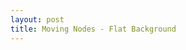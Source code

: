 ```yaml
---
layout: post
title: Moving Nodes - Flat Background
---
```


<style>
	i {
	  position: absolute;
	  top:0; bottom:0;left:0;right:0;
	  display:block;
	  z-index:-1;
	}
	canvas#nodes {
	  height:100vh;
	}
</style>


<script src="https://cdnjs.cloudflare.com/ajax/libs/jquery/3.3.1/jquery.min.js"></script>

<script>
	var pixelRatio = window.devicePixelRatio
var wWidth
var wHeight
var wArea

var nodes = new Array(Math.sqrt(wArea) / 10 | 0)

var canvas = document.createElement('canvas')
var ctx = canvas.getContext('2d')
var container = document.getElementById('nodesContainer')

if (pixelRatio !== 1) {
  // if retina screen, scale canvas
  canvas.style.transform = 'scale(' + 1 / pixelRatio + ')'
  canvas.style.transformOrigin = '0 0'
}
canvas.id = 'nodegarden'

container.appendChild(canvas)

init()
render()

window.addEventListener('resize', init)

function init () {
  wWidth = window.innerWidth * pixelRatio
  wHeight = window.innerHeight * pixelRatio
  wArea = wWidth * wHeight

  // calculate nodes needed
  nodes.length = Math.sqrt(wArea) / 5 | 0

  // set canvas size
  canvas.width = wWidth
  canvas.height = wHeight
  ctx.fillStyle = "#ffffff";
  // create nodes
  var i, len
  for (i = 0, len = nodes.length; i < len; i++) {
    if (nodes[i]) {
      continue
    }
    nodes[i] = {
      x: Math.random() * wWidth,
      y: Math.random() * wHeight,
      vx: Math.random() * 1 - 0.5,
      vy: Math.random() * 1 - 0.5,
      m: Math.random() * 1.5 + 1,
      link: null,
      pos: false
    }
  }
}

function render () {
  var distance
  var direction
  var force
  var xForce, yForce
  var xDistance, yDistance
  var i, j, nodeA, nodeB, len

  // request new animationFrame
  requestAnimationFrame(render)

  // clear canvas
  ctx.clearRect(0, 0, wWidth, wHeight)

  // update links
  for (i = 0, len = nodes.length - 1; i < len; i++) {
    for (j = i + 1; j < len + 1; j++) {
      nodeA = nodes[i]
      nodeB = nodes[j]
      xDistance = nodeB.x - nodeA.x
      yDistance = nodeB.y - nodeA.y

      // calculate distance
      distance = Math.sqrt(Math.pow(xDistance, 2) + Math.pow(yDistance, 2))

      if (distance < nodeA.m / 2 + nodeB.m / 2) {
        // collision: remove smaller or equal
        if (nodeA.m <= nodeB.m) {
          nodeA.x = Math.random() * wWidth
          nodeA.y = Math.random() * wHeight
          nodeA.vx = Math.random() * 1 - 0.5
          nodeA.vy = Math.random() * 1 - 0.5
          nodeA.m = Math.random() * 1.5 + 1
        }

        if (nodeB.m <= nodeA.m) {
          nodeB.x = Math.random() * wWidth
          nodeB.y = Math.random() * wHeight
          nodeB.vx = Math.random() * 1 - 0.5
          nodeB.vy = Math.random() * 1 - 0.5
          nodeB.m = Math.random() * 1.5 + 1
        }
        continue
      }

      if (distance > 200) {
        // distance over 200 pixels - ignore gravity
        continue
      }

      // calculate gravity direction
      direction = {
        x: xDistance / distance,
        y: yDistance / distance
      }

      // calculate gravity force
      force = (10 * nodeA.m * nodeB.m) / Math.pow(distance, 2)

      if (force > 0.025) {
        // cap force to a maximum value of 0.025
        force = 0.025
      }

      // draw gravity lines
      ctx.beginPath()
      ctx.strokeStyle = 'rgba(255,255,255,' + force * 40 + ')'
      ctx.moveTo(nodeA.x, nodeA.y)
      ctx.lineTo(nodeB.x, nodeB.y)
      ctx.stroke()

      xForce = force * direction.x
      yForce = force * direction.y

      // calculate new velocity after gravity
      var limiter = 0.1;
      if (nodeA.pos !== nodeB.pos) {
        nodeA.vx -= xForce * limiter;
        nodeA.vy -= yForce * limiter;

        nodeB.vx += xForce * limiter;
        nodeB.vy += yForce * limiter;
      } else {
        nodeA.vx += xForce * limiter;
        nodeA.vy += yForce * limiter;

        nodeB.vx -= xForce * limiter;
        nodeB.vy -= yForce * limiter;
      }
    }
  }
  // update nodes
  for (i = 0, len = nodes.length; i < len; i++) {
    ctx.beginPath()
    ctx.arc(nodes[i].x, nodes[i].y, nodes[i].m, 0, 2 * Math.PI)
    ctx.fill()

    nodes[i].x += nodes[i].vx
    nodes[i].y += nodes[i].vy

    if (nodes[i].x > wWidth + 25 || nodes[i].x < -25 || nodes[i].y > wHeight + 25 || nodes[i].y < -25) {
      // if node over screen limits - reset to a init position
      nodes[i].x = Math.random() * wWidth
      nodes[i].y = Math.random() * wHeight
      nodes[i].vx = Math.random() * 1 - 0.5
      nodes[i].vy = Math.random() * 1 - 0.5
    }
  }
}

</script>

<div id="nodesContainer" />